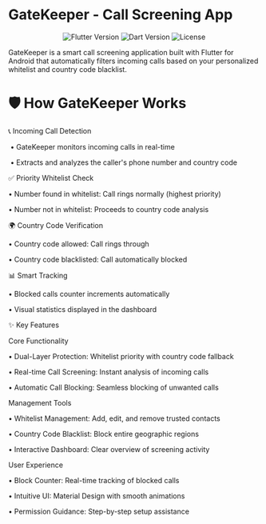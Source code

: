 # GateKeeper - Call Screening App

<p align="center"> <img src="https://img.shields.io/badge/Flutter-3.19-blue?style=flat&logo=flutter" alt="Flutter Version"> <img src="https://img.shields.io/badge/Dart-3.1-blue?style=flat&logo=dart" alt="Dart Version"> <img src="https://img.shields.io/badge/License-MIT-green?style=flat" alt="License"> </p>

 GateKeeper is a smart call screening application built with Flutter for Android that automatically filters incoming calls based on your personalized whitelist and country code blacklist.

 # 🛡️ How GateKeeper Works

📞 Incoming Call Detection

 &nbsp;• GateKeeper monitors incoming calls in real-time

 &nbsp;• Extracts and analyzes the caller's phone number and country code

✅ Priority Whitelist Check

   • Number found in whitelist: Call rings normally (highest priority)

   • Number not in whitelist: Proceeds to country code analysis

🌍 Country Code Verification

   • Country code allowed: Call rings through

   • Country code blacklisted: Call automatically blocked

📊 Smart Tracking

   • Blocked calls counter increments automatically

   • Visual statistics displayed in the dashboard

 ✨ Key Features
 
Core Functionality

• Dual-Layer Protection: Whitelist priority with country code fallback

• Real-time Call Screening: Instant analysis of incoming calls

• Automatic Call Blocking: Seamless blocking of unwanted calls

Management Tools

• Whitelist Management: Add, edit, and remove trusted contacts

• Country Code Blacklist: Block entire geographic regions

• Interactive Dashboard: Clear overview of screening activity

User Experience

• Block Counter: Real-time tracking of blocked calls

• Intuitive UI: Material Design with smooth animations

• Permission Guidance: Step-by-step setup assistance
